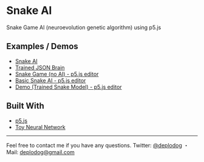 # Snake AI
Snake Game AI (neuroevolution genetic algorithm) using p5.js

## Examples / Demos
* [Snake AI](https://snake.deplodog.ru)
* [Trained JSON Brain](http://snake.deplodog.ru/json/snake.json)
* [Snake Game (no AI) - p5.js editor](https://editor.p5js.org/deplodog@gmail.com/sketches/vpdP7B124)
* [Basic Snake AI - p5.js editor](https://editor.p5js.org/deplodog@gmail.com/sketches/JiFD0311f)
* [Demo (Trained Snake Model) - p5.js editor](https://editor.p5js.org/deplodog@gmail.com/sketches/HrbT-gueC)

## Built With
* [p5.js](https://p5js.org/)
* [Toy Neural Network](https://github.com/CodingTrain/Toy-Neural-Network-JS)

***
Feel free to contact me if you have any questions.
Twitter: [@deplodog](https://twitter.com/deplodog)	・
Mail: [deplodog@gmail.com](mailto:deplodog@gmail.com)
